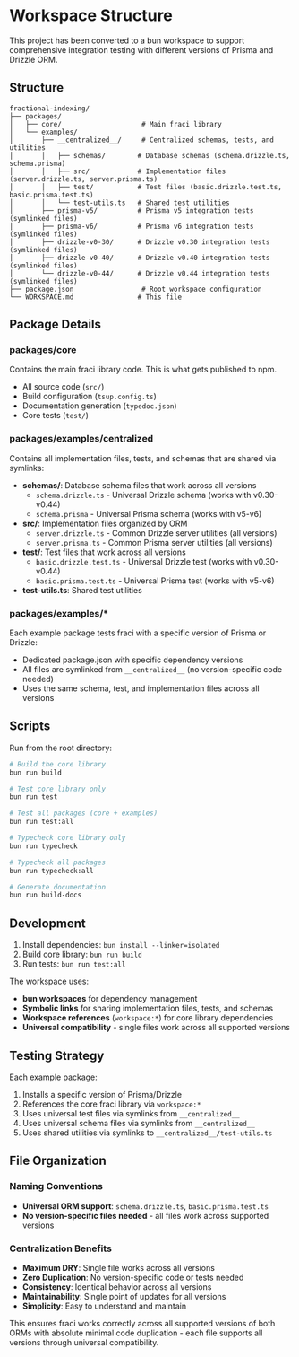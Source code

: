 # Workspace Structure

This project has been converted to a bun workspace to support comprehensive integration testing with different versions of Prisma and Drizzle ORM.

## Structure

```text
fractional-indexing/
├── packages/
│   ├── core/                    # Main fraci library
│   └── examples/
│       ├── __centralized__/     # Centralized schemas, tests, and utilities
│       │   ├── schemas/        # Database schemas (schema.drizzle.ts, schema.prisma)
│       │   ├── src/            # Implementation files (server.drizzle.ts, server.prisma.ts)
│       │   ├── test/           # Test files (basic.drizzle.test.ts, basic.prisma.test.ts)
│       │   └── test-utils.ts   # Shared test utilities
│       ├── prisma-v5/          # Prisma v5 integration tests (symlinked files)
│       ├── prisma-v6/          # Prisma v6 integration tests (symlinked files)
│       ├── drizzle-v0-30/      # Drizzle v0.30 integration tests (symlinked files)
│       ├── drizzle-v0-40/      # Drizzle v0.40 integration tests (symlinked files)
│       └── drizzle-v0-44/      # Drizzle v0.44 integration tests (symlinked files)
├── package.json                 # Root workspace configuration
└── WORKSPACE.md                # This file
```

## Package Details

### packages/core

Contains the main fraci library code. This is what gets published to npm.

- All source code (`src/`)
- Build configuration (`tsup.config.ts`)
- Documentation generation (`typedoc.json`)
- Core tests (`test/`)

### packages/examples/**centralized**

Contains all implementation files, tests, and schemas that are shared via symlinks:

- **schemas/**: Database schema files that work across all versions
  - `schema.drizzle.ts` - Universal Drizzle schema (works with v0.30-v0.44)
  - `schema.prisma` - Universal Prisma schema (works with v5-v6)
- **src/**: Implementation files organized by ORM
  - `server.drizzle.ts` - Common Drizzle server utilities (all versions)
  - `server.prisma.ts` - Common Prisma server utilities (all versions)
- **test/**: Test files that work across all versions
  - `basic.drizzle.test.ts` - Universal Drizzle test (works with v0.30-v0.44)
  - `basic.prisma.test.ts` - Universal Prisma test (works with v5-v6)
- **test-utils.ts**: Shared test utilities

### packages/examples/\*

Each example package tests fraci with a specific version of Prisma or Drizzle:

- Dedicated package.json with specific dependency versions
- All files are symlinked from `__centralized__` (no version-specific code needed)
- Uses the same schema, test, and implementation files across all versions

## Scripts

Run from the root directory:

```bash
# Build the core library
bun run build

# Test core library only
bun run test

# Test all packages (core + examples)
bun run test:all

# Typecheck core library only
bun run typecheck

# Typecheck all packages
bun run typecheck:all

# Generate documentation
bun run build-docs
```

## Development

1. Install dependencies: `bun install --linker=isolated`
2. Build core library: `bun run build`
3. Run tests: `bun run test:all`

The workspace uses:

- **bun workspaces** for dependency management
- **Symbolic links** for sharing implementation files, tests, and schemas
- **Workspace references** (`workspace:*`) for core library dependencies
- **Universal compatibility** - single files work across all supported versions

## Testing Strategy

Each example package:

1. Installs a specific version of Prisma/Drizzle
2. References the core fraci library via `workspace:*`
3. Uses universal test files via symlinks from `__centralized__`
4. Uses universal schema files via symlinks from `__centralized__`
5. Uses shared utilities via symlinks to `__centralized__/test-utils.ts`

## File Organization

### Naming Conventions

- **Universal ORM support**: `schema.drizzle.ts`, `basic.prisma.test.ts`
- **No version-specific files needed** - all files work across supported versions

### Centralization Benefits

- **Maximum DRY**: Single file works across all versions
- **Zero Duplication**: No version-specific code or tests needed
- **Consistency**: Identical behavior across all versions
- **Maintainability**: Single point of updates for all versions
- **Simplicity**: Easy to understand and maintain

This ensures fraci works correctly across all supported versions of both ORMs with absolute minimal code duplication - each file supports all versions through universal compatibility.
